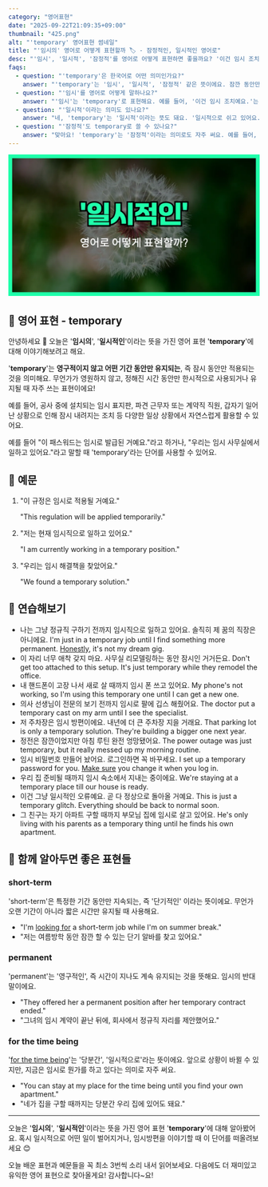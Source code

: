 ```yaml
---
category: "영어표현"
date: "2025-09-22T21:09:35+09:00"
thumbnail: "425.png"
alt: "'temporary' 영어표현 썸네일"
title: "'임시의' 영어로 어떻게 표현할까 🏷️ - 잠정적인, 일시적인 영어로"
desc: "'임시', '일시적', '잠정적'를 영어로 어떻게 표현하면 좋을까요? '이건 임시 조치예요.', '일시적으로 쉬고 있어요.' 등을 영어로 표현하는 법을 배워봅시다. 다양한 예문을 통해서 연습하고 본인의 표현으로 만들어 보세요."
faqs: 
  - question: "'temporary'은 한국어로 어떤 의미인가요?"
    answer: "'temporary'는 '임시', '일시적', '잠정적' 같은 뜻이에요. 잠깐 동안만 유지되거나 영구적이지 않은 것을 말할 때 써요."
  - question: "'임시'를 영어로 어떻게 말하나요?"
    answer: "'임시'는 'temporary'로 표현해요. 예를 들어, '이건 임시 조치예요.'는 'This is a temporary measure.'라고 해요."
  - question: "'일시적'이라는 의미도 있나요?"
    answer: "네, 'temporary'는 '일시적'이라는 뜻도 돼요. '일시적으로 쉬고 있어요.'는 'I'm taking a temporary break.'처럼 말할 수 있어요."
  - question: "'잠정적'도 temporary로 쓸 수 있나요?"
    answer: "맞아요! 'temporary'는 '잠정적'이라는 의미로도 자주 써요. 예를 들어, '잠정적으로 이 방을 사용할 거예요.'는 'We will use this room temporarily.'라고 해요."
---
```


!['temporary' 영어표현](./425.png)

## 🌟 영어 표현 - temporary

안녕하세요 👋 오늘은 '**임시의**', '**일시적인**'이라는 뜻을 가진 영어 표현 '**temporary**'에 대해 이야기해보려고 해요.

'**temporary**'는 **영구적이지 않고 어떤 기간 동안만 유지되는**, 즉 잠시 동안만 적용되는 것을 의미해요. 무언가가 영원하지 않고, 정해진 시간 동안만 한시적으로 사용되거나 유지될 때 자주 쓰는 표현이에요!

예를 들어, 공사 중에 설치되는 임시 표지판, 파견 근무자 또는 계약직 직원, 갑자기 일어난 상황으로 인해 잠시 내려지는 조치 등 다양한 일상 상황에서 자연스럽게 활용할 수 있어요.

예를 들어 "이 패스워드는 임시로 발급된 거예요."라고 하거나, "우리는 임시 사무실에서 일하고 있어요."라고 말할 때 'temporary'라는 단어를 사용할 수 있어요.

## 📖 예문

1. "이 규정은 임시로 적용될 거예요."

   "This regulation will be applied temporarily."

2. "저는 현재 임시직으로 일하고 있어요."

   "I am currently working in a temporary position."

3. "우리는 임시 해결책을 찾았어요."

   "We found a temporary solution."



## 💬 연습해보기

<ul data-interactive-list>

  <li data-interactive-item>
    <span data-toggler>나는 그냥 정규직 구하기 전까지 임시직으로 일하고 있어요. 솔직히 제 꿈의 직장은 아니에요.</span>
    <span data-answer>I'm just in a temporary job until I find something more permanent. <a href="/blog/in-english/336.honestly/">Honestly</a>, it's not my dream gig.</span>
  </li>

  <li data-interactive-item>
    <span data-toggler>이 자리 너무 애착 갖지 마요. 사무실 리모델링하는 동안 잠시인 거거든요.</span>
    <span data-answer>Don't get too attached to this setup. It's just temporary while they remodel the office.</span>
  </li>

  <li data-interactive-item>
    <span data-toggler>내 핸드폰이 고장 나서 새로 살 때까지 임시 폰 쓰고 있어요.</span>
    <span data-answer>My phone's not working, so I'm using this temporary one until I can get a new one.</span>
  </li>

  <li data-interactive-item>
    <span data-toggler>의사 선생님이 전문의 보기 전까지 임시로 팔에 깁스 해줬어요.</span>
    <span data-answer>The doctor put a temporary cast on my arm until I see the specialist.</span>
  </li>

  <li data-interactive-item>
    <span data-toggler>저 주차장은 임시 방편이에요. 내년에 더 큰 주차장 지을 거래요.</span>
    <span data-answer>That parking lot is only a temporary solution. They're building a bigger one next year.</span>
  </li>

  <li data-interactive-item>
    <span data-toggler>정전은 잠깐이었지만 아침 루틴 완전 엉망됐어요.</span>
    <span data-answer>The power outage was just temporary, but it really messed up my morning routine.</span>
  </li>

  <li data-interactive-item>
    <span data-toggler>임시 비밀번호 만들어 놨어요. 로그인하면 꼭 바꾸세요.</span>
    <span data-answer>I set up a temporary password for you. <a href="/blog/in-english/232.make-sure/">Make sure</a> you change it when you log in.</span>
  </li>

  <li data-interactive-item>
    <span data-toggler>우리 집 준비될 때까지 임시 숙소에서 지내는 중이에요.</span>
    <span data-answer>We're staying at a temporary place till our house is ready.</span>
  </li>

  <li data-interactive-item>
    <span data-toggler>이건 그냥 일시적인 오류예요. 곧 다 정상으로 돌아올 거예요.</span>
    <span data-answer>This is just a temporary glitch. Everything should be back to normal soon.</span>
  </li>

  <li data-interactive-item>
    <span data-toggler>그 친구는 자기 아파트 구할 때까지 부모님 집에 임시로 살고 있어요.</span>
    <span data-answer>He's only living with his parents as a temporary thing until he finds his own apartment.</span>
  </li>

</ul>

## 🤝 함께 알아두면 좋은 표현들

### short-term

'short-term'은 특정한 기간 동안만 지속되는, 즉 '단기적인' 이라는 뜻이에요. 무언가 오랜 기간이 아니라 짧은 시간만 유지될 때 사용해요.

- "I'm [looking for](/blog/in-english/173.look-for/) a short-term job while I'm on summer break."
- "저는 여름방학 동안 잠깐 할 수 있는 단기 알바를 찾고 있어요."

### permanent

'permanent'는 '영구적인', 즉 시간이 지나도 계속 유지되는 것을 뜻해요. 임시의 반대말이에요.

- "They offered her a permanent position after her temporary contract ended."
- "그녀의 임시 계약이 끝난 뒤에, 회사에서 정규직 자리를 제안했어요."

### for the time being

'[for the time being](/blog/in-english/211.for-the-time-being/)'는 '당분간', '일시적으로'라는 뜻이에요. 앞으로 상황이 바뀔 수 있지만, 지금은 임시로 뭔가를 하고 있다는 의미로 자주 써요.

- "You can stay at my place for the time being until you find your own apartment."
- "네가 집을 구할 때까지는 당분간 우리 집에 있어도 돼요."

---

오늘은 '**임시의**', '**일시적인**'이라는 뜻을 가진 영어 표현 '**temporary**'에 대해 알아봤어요. 혹시 일시적으로 어떤 일이 벌어지거나, 임시방편을 이야기할 때 이 단어를 떠올려보세요 😊

오늘 배운 표현과 예문들을 꼭 최소 3번씩 소리 내서 읽어보세요. 다음에도 더 재미있고 유익한 영어 표현으로 찾아올게요! 감사합니다~요!

